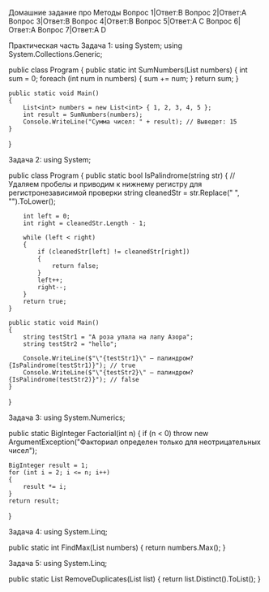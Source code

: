Домашние задание про Методы
Вопрос 1|Ответ:B
Вопрос 2|Ответ:A
Вопрос 3|Ответ:B
Вопрос 4|Ответ:B
Вопрос 5|Ответ:A C
Вопрос 6|Ответ:A
Вопрос 7|Ответ:A D

Практическая часть 
Задача 1: 
using System;
using System.Collections.Generic;

public class Program
{
    public static int SumNumbers(List<int> numbers)
    {
        int sum = 0;
        foreach (int num in numbers)
        {
            sum += num;
        }
        return sum;
    }

    public static void Main()
    {
        List<int> numbers = new List<int> { 1, 2, 3, 4, 5 };
        int result = SumNumbers(numbers);
        Console.WriteLine("Сумма чисел: " + result); // Выведет: 15
    }
}

Задача 2:
using System;

public class Program
{
    public static bool IsPalindrome(string str)
    {
        // Удаляем пробелы и приводим к нижнему регистру для регистронезависимой проверки
        string cleanedStr = str.Replace(" ", "").ToLower();
        
        int left = 0;
        int right = cleanedStr.Length - 1;

        while (left < right)
        {
            if (cleanedStr[left] != cleanedStr[right])
            {
                return false;
            }
            left++;
            right--;
        }
        return true;
    }

    public static void Main()
    {
        string testStr1 = "А роза упала на лапу Азора";
        string testStr2 = "hello";
        
        Console.WriteLine($"\"{testStr1}\" — палиндром? {IsPalindrome(testStr1)}"); // true
        Console.WriteLine($"\"{testStr2}\" — палиндром? {IsPalindrome(testStr2)}"); // false
    }
}

Задача 3:
using System.Numerics;

public static BigInteger Factorial(int n)
{
    if (n < 0)
        throw new ArgumentException("Факториал определен только для неотрицательных чисел");
    
    BigInteger result = 1;
    for (int i = 2; i <= n; i++)
    {
        result *= i;
    }
    return result;
}

Задача 4:
using System.Linq;

public static int FindMax(List<int> numbers)
{
    return numbers.Max();
}

Задача 5:
using System.Linq;

public static List<T> RemoveDuplicates<T>(List<T> list)
{
    return list.Distinct().ToList();
}

